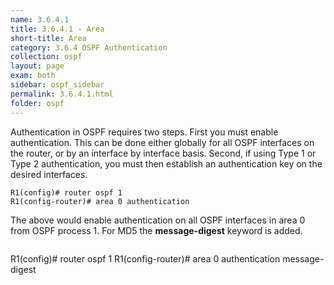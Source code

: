 ```yaml
---
name: 3.6.4.1
title: 3.6.4.1 - Area
short-title: Area
category: 3.6.4 OSPF Authentication
collection: ospf
layout: page
exam: both
sidebar: ospf_sidebar
permalink: 3.6.4.1.html
folder: ospf
---
```

Authentication in OSPF requires two steps. First you must enable authentication. This can be done either globally for all OSPF interfaces on the router, or by an interface by interface basis. Second, if using Type 1 or Type 2 authentication, you must then establish an authentication key on the desired interfaces.
```
R1(config)# router ospf 1
R1(config-router)# area 0 authentication
```
The above would enable authentication on all OSPF interfaces in area 0 from OSPF process 1. For MD5 the **message-digest** keyword is added.
```
```
R1(config)# router ospf 1
R1(config-router)# area 0 authentication message-digest
```
